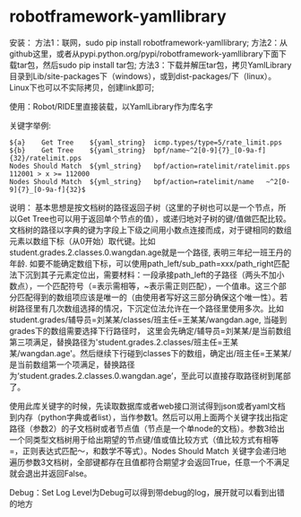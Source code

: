 # robotframework-yamllibrary
安装：
方法1：联网，sudo pip install robotframework-yamllibrary;
方法2：从github这里，或者从pypi.python.org/pypi/robotframework-yamllibrary下面下载tar包，然后sudo pip install tar包;
方法3：下载并解压tar包，拷贝YamlLibrary目录到Lib/site-packages下（windows），或到dist-packages/下（linux）。Linux下也可以不实际拷贝，创建link即可;

使用：Robot/RIDE里直接装载，以YamlLibrary作为库名字

关键字举例:
```robotframework
${a}	Get Tree	${yaml_string}	icmp.types/type=5/rate_limit.pps
${b}	Get Tree	${yaml_string}	bpf/name~^2[0-9]{7}_[0-9a-f]{32}/ratelimit.pps
Nodes Should Match	${yml_string}	bpf/action=ratelimit/ratelimit.pps	112001 > x >= 112000
Nodes Should Match	${yml_string}	bpf/action=ratelimit/name	~^2[0-9]{7}_[0-9a-f]{32}$
```

说明：
基本思想是按文档树的路径返回子树（这里的子树也可以是一个节点，所以Get Tree也可以用于返回单个节点的值），或递归地对子树的键/值做匹配比较。文档树的路径以字典的键为字段上下级之间用小数点连接而成，对于键相同的数组元素以数组下标（从0开始）取代键。比如 student.grades.2.classes.0.wangdan.age就是一个路径, 表明三年纪一班王丹的年龄. 如要不能确定数组下标，可以使用path_left/sub_path=xxx/path_right匹配法下沉到其子元素定位出，需要材料：一段承接path_left的子路径（两头不加小数点），一个匹配符号（=表示需相等，~表示需正则匹配），一个值串。这三个部分匹配得到的数组项应该是唯一的（由使用者写好这三部分确保这个唯一性）。若树路径里有几次数组选择的情况，下沉定位法允许在一个路径里使用多次。比如student.grades/辅导员=刘某某/classes/班主任=王某某/wangdan.age, 当碰到grades下的数组需要选择下行路径时， 这里会先确定/辅导员=刘某某/是当前数组第三项满足，替换路径为'student.grades.2.classes/班主任=王某某/wangdan.age'。然后继续下行碰到classes下的数组，确定出/班主任=王某某/是当前数组第一个项满足，替换路径为‘student.grades.2.classes.0.wangdan.age’，至此可以直接存取路径树到尾部了。


使用此库关键字的时候，先读取数据库或者web接口测试得到json或者yaml文档到内存（python字典或者list），当作参数1。然后可以用上面两个关键字找出指定路径（参数2）的子文档树或者节点值（节点是一个单node的文档）。参数3给出一个同类型文档树用于给出期望的节点键/值或值比较方式（值比较方式有相等=，正则表达式匹配～，和数学不等式）。Nodes Should Match 关键字会递归地遍历参数3文档树，全部键都存在且值都符合期望才会返回True，任意一个不满足就会退出并返回False。


Debug：Set Log Level为Debug可以得到带debug的log，展开就可以看到出错的地方
